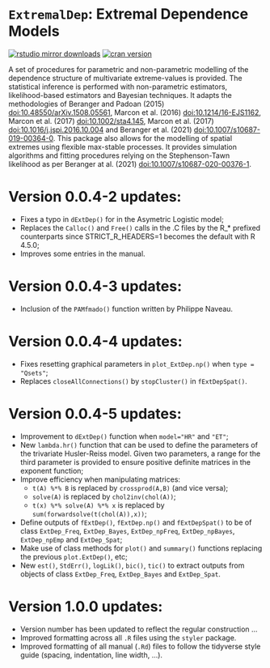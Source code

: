 # `ExtremalDep`: Extremal Dependence Models

[![rstudio mirror downloads](https://cranlogs.r-pkg.org/badges/ExtremalDep?color=2ED968)](https://cranlogs.r-pkg.org/)
[![cran version](https://www.r-pkg.org/badges/version/ExtremalDep)](https://cran.r-project.org/package=ExtremalDep)

A set of procedures for parametric and non-parametric modelling of the dependence structure of multivariate extreme-values is provided. The statistical inference is performed with non-parametric estimators, likelihood-based estimators and Bayesian techniques. It adapts the methodologies of Beranger and Padoan (2015) <doi:10.48550/arXiv.1508.05561>, Marcon et al. (2016) <doi:10.1214/16-EJS1162>, Marcon et al. (2017) <doi:10.1002/sta4.145>, Marcon et al. (2017) <doi:10.1016/j.jspi.2016.10.004> and Beranger et al. (2021) <doi:10.1007/s10687-019-00364-0>. This package also allows for the modelling of spatial extremes using flexible max-stable processes. It provides simulation algorithms and fitting procedures relying on the Stephenson-Tawn likelihood as per Beranger at al. (2021) <doi:10.1007/s10687-020-00376-1>.

# Version 0.0.4-2 updates:

- Fixes a typo in `dExtDep()` for in the Asymetric Logistic model;
- Replaces the `Calloc()` and `Free()` calls in the .C files by the R_* prefixed counterparts since STRICT_R_HEADERS=1 becomes the default with R 4.5.0;
- Improves some entries in the manual. 

# Version 0.0.4-3 updates:

- Inclusion of the `PAMfmado()` function written by Philippe Naveau. 

# Version 0.0.4-4 updates:

- Fixes resetting graphical parameters in `plot_ExtDep.np()` when `type = "Qsets"`;
- Replaces `closeAllConnections()` by `stopCluster()` in `fExtDepSpat()`.

# Version 0.0.4-5 updates:

- Improvement to `dExtDep()` function when `model="HR"` and `"ET"`;
- New `lambda.hr()` function that can be used to define the parameters of the trivariate Husler-Reiss model. Given two parameters, a range for the third parameter is provided to ensure positive definite matrices in the exponent function;
- Improve efficiency when manipulating matrices:
	- `t(A) %*% B` is replaced by `crossprod(A,B)` (and vice versa);
	- `solve(A)` is replaced by `chol2inv(chol(A))`;
	- `t(x) %*% solve(A) %*% x` is replaced by `sum(forwardsolve(t(chol(A)),x))`;
- Define outputs of `fExtDep()`, `fExtDep.np()` and `fExtDepSpat()` to be of class `ExtDep_Freq`, `ExtDep_Bayes`, `ExtDep_npFreq`, `ExtDep_npBayes`, `ExtDep_npEmp` and `ExtDep_Spat`;
- Make use of class methods for `plot()` and `summary()` functions replacing the previous `plot.ExtDep()`, etc;
- New `est()`, `StdErr()`, `logLik()`, `bic()`, `tic()` to extract outputs from objects of class `ExtDep_Freq`, `ExtDep_Bayes` and `ExtDep_Spat`.	

# Version 1.0.0 updates:

- Version number has been updated to reflect the regular construction  <major>.<minor>.<patch>.
- Improved formatting across all `.R` files using the `styler` package.
- Improved formatting of all manual (`.Rd`) files to follow the tidyverse style guide (spacing, indentation, line width, ...).